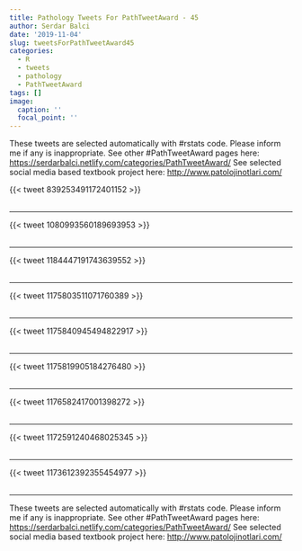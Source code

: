 ```yaml
---
title: Pathology Tweets For PathTweetAward - 45
author: Serdar Balci
date: '2019-11-04'
slug: tweetsForPathTweetAward45
categories:
  - R
  - tweets
  - pathology
  - PathTweetAward
tags: []
image:
  caption: ''
  focal_point: ''
---
```



These tweets are selected automatically with #rstats code. Please inform me if any is inappropriate.
See other #PathTweetAward pages here: https://serdarbalci.netlify.com/categories/PathTweetAward/ 
See selected social media based textbook project here: http://www.patolojinotlari.com/

{{< tweet 839253491172401152 >}}
<br>
<br>
<hr>
{{< tweet 1080993560189693953 >}}
<br>
<br>
<hr>
{{< tweet 1184447191743639552 >}}
<br>
<br>
<hr>
{{< tweet 1175803511071760389 >}}
<br>
<br>
<hr>
{{< tweet 1175840945494822917 >}}
<br>
<br>
<hr>
{{< tweet 1175819905184276480 >}}
<br>
<br>
<hr>
{{< tweet 1176582417001398272 >}}
<br>
<br>
<hr>
{{< tweet 1172591240468025345 >}}
<br>
<br>
<hr>
{{< tweet 1173612392355454977 >}}
<br>
<br>
<hr>


These tweets are selected automatically with #rstats code. Please inform me if any is inappropriate.
See other #PathTweetAward pages here: https://serdarbalci.netlify.com/categories/PathTweetAward/ 
See selected social media based textbook project here: http://www.patolojinotlari.com/
